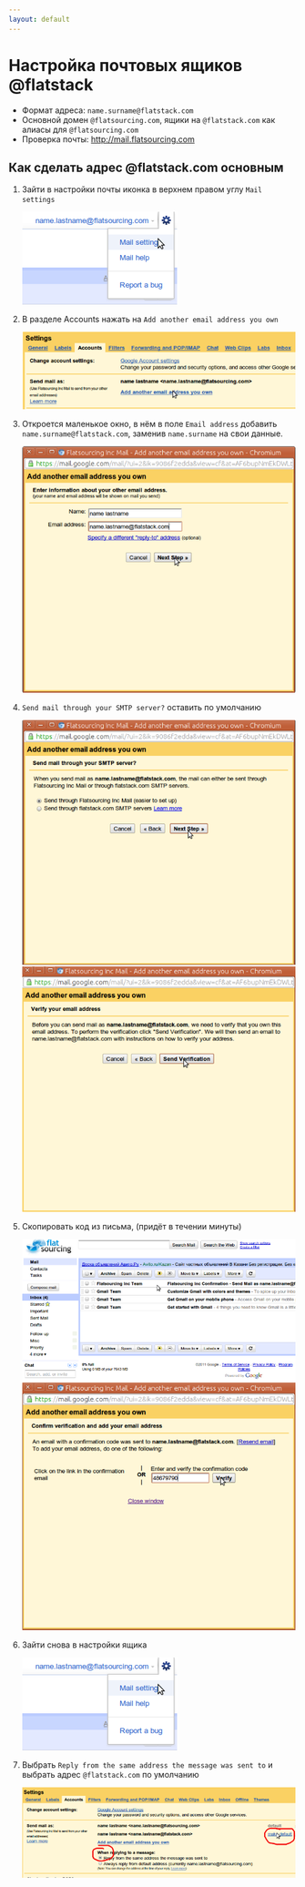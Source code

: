 ```yaml
---
layout: default
---
```


Настройка почтовых ящиков @flatstack
====================================

* Формат адреса: `name.surname@flatstack.com`
* Основной домен `@flatsourcing.com`, ящики на `@flatstack.com` как алиасы для `@flatsourcing.com`
* Проверка почты: http://mail.flatsourcing.com


Как сделать адрес @flatstack.com основным
-----------------------------------------

1.  Зайти в настройки почты иконка в верхнем правом углу `Mail settings`
    
    ![](images/mail1.png)

2.  В разделе Accounts нажать на `Add another email address you own`

    ![](images/mail2.png)

3.  Откроется маленькое окно, в нём в поле `Email address` добавить `name.surname@flatstack.com`,
заменив `name.surname` на свои данные.

    ![](images/mail3.png)

4.  `Send mail through your SMTP server?` оставить по умолчанию 

    ![](images/mail4.png)
    ![](images/mail5.png)

5.  Скопировать код из письма, (придёт в течении минуты)
    
    ![](images/mail6.png)
    ![](images/mail8.png)

6.  Зайти снова в настройки ящика

    ![](images/mail1.png)

7.  Выбрать `Reply from the same address the message was sent to` и выбрать  адрес  `@flatstack.com` по умолчанию

    ![](images/mail9.png)

